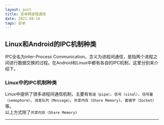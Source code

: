 ```yaml
---
layout: post
title: 安卓跨进程通信
date: 2021-08-16
tags: 安卓
---
```


## Linux和Android的IPC机制种类
IPC全名为inter-Process Communication，含义为进程间通信，是指两个进程之间进行数据交换的过程。在Android和Linux中都有各自的IPC机制，这里分别来介绍下。     

### Linux中的IPC机制种类
Linux中提供了很多进程间通信机制，主要有`管道（pipe）`、`信号（sinal）`、`信号量（semophore）`、`消息队列（Message）`、`共享内存（Share Memory)`、`套接字（Socket）`等。    
以上方式除了`共享内存（Share Memory)`





























-----------
